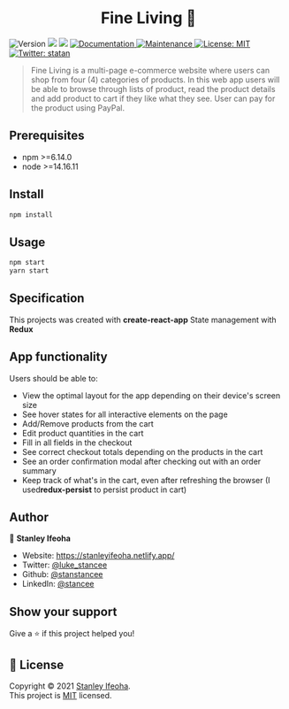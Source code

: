 <h1 align="center">Fine Living 👋</h1>
<p>
  <img alt="Version" src="https://img.shields.io/badge/version-0.1.1-blue.svg?cacheSeconds=2592000" />
  <img src="https://img.shields.io/badge/npm-%3E%3D6.14.0-blue.svg" />
  <img src="https://img.shields.io/badge/node-%3E%3D14.16.11-blue.svg" />
  <a href="https://github.com/stanstancee/ud-mobile-flashcards#readme" target="_blank">
    <img alt="Documentation" src="https://img.shields.io/badge/documentation-yes-brightgreen.svg" />
  </a>
  <a href="https://github.com/stanstancee/ud-mobile-flashcards/graphs/commit-activity" target="_blank">
    <img alt="Maintenance" src="https://img.shields.io/badge/Maintained%3F-yes-green.svg" />
  </a>
  <a href="https://github.com/stanstancee/ud-mobile-flashcards/blob/master/LICENSE" target="_blank">
    <img alt="License: MIT" src="https://img.shields.io/github/license/stanstancee/mobile-flashcards" />
  </a>
  <a href="https://twitter.com/statan" target="_blank">
    <img alt="Twitter: statan" src="https://img.shields.io/twitter/follow/statan.svg?style=social" />
  </a>
</p>

> Fine Living is a  multi-page e-commerce website where users can shop from four (4) categories of products. In this web app users will be able to browse through lists of product, read the product details and add product to cart if they like what they see. User can pay for the product using PayPal.




## Prerequisites

- npm >=6.14.0
- node >=14.16.11

## Install

```sh
npm install
```

## Usage

```sh
npm start
yarn start
```
## Specification
This projects was created with **create-react-app**
State management with **Redux**



## App functionality
Users should be able to:

- View the optimal layout for the app depending on their device's screen size
- See hover states for all interactive elements on the page
- Add/Remove products from the cart
- Edit product quantities in the cart
- Fill in all fields in the checkout
- See correct checkout totals depending on the products in the cart
- See an order confirmation modal after checking out with an order summary
- Keep track of what's in the cart, even after refreshing the browser (I used**redux-persist** to persist product in cart)


## Author

👤 **Stanley Ifeoha**

* Website: https://stanleyifeoha.netlify.app/
* Twitter: [@luke_stancee](https://twitter.com/luke_stancee)
* Github: [@stanstancee](https://github.com/stanstancee)
* LinkedIn: [@stancee](https://linkedin.com/in/stancee)

## Show your support

Give a ⭐️ if this project helped you!

## 📝 License

Copyright © 2021 [Stanley Ifeoha](https://github.com/stanstancee).<br />
This project is [MIT](https://github.com/stanstancee/ud-mobile-flashcards/blob/master/LICENSE) licensed.

